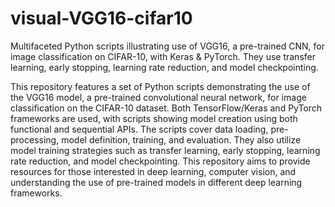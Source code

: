 # visual-VGG16-cifar10
Multifaceted Python scripts illustrating use of VGG16, a pre-trained CNN, for image classification on CIFAR-10, with Keras & PyTorch. They use transfer learning, early stopping, learning rate reduction, and model checkpointing.

This repository features a set of Python scripts demonstrating the use of the VGG16 model, a pre-trained convolutional neural network, for image classification on the CIFAR-10 dataset. Both TensorFlow/Keras and PyTorch frameworks are used, with scripts showing model creation using both functional and sequential APIs. The scripts cover data loading, pre-processing, model definition, training, and evaluation. They also utilize model training strategies such as transfer learning, early stopping, learning rate reduction, and model checkpointing. This repository aims to provide resources for those interested in deep learning, computer vision, and understanding the use of pre-trained models in different deep learning frameworks.
